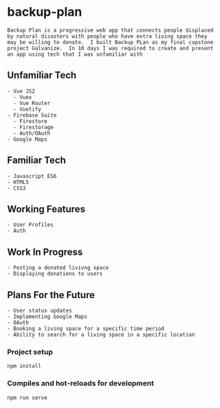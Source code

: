 # backup-plan
```
Backup Plan is a progressive web app that connects people displaced 
by natural disasters with people who have extra living space they 
may be willing to donate.  I built Backup PLan as my final capstone 
project Galvanize.  In 10 days I was required to create and present 
an app using tech that I was unfamiliar with
```
## Unfamiliar Tech
```
- Vue JS2
  - Vuex
  - Vue Router
  - Vuetify
- Firebase Suite
  - Firestore
  - Firestorage
  - Auth/OAuth
- Google Maps
```
## Familiar Tech
```
- Javascript ES6
- HTML5
- CSS3
```

## Working Features
```
- User Profiles
- Auth
```

## Work In Progress
```
- Posting a donated livivng space
- Displaying donations to users
```

## Plans For the Future
```
- User status updates
- Implementing Google Maps
- OAuth
- Booking a living space for a specific time period
- Ability to search for a living space in a specific location
```

### Project setup
```
npm install
```

### Compiles and hot-reloads for development
```
npm run serve
```
